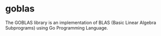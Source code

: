 goblas
======

The GOBLAS library is an implementation of BLAS (Basic Linear Algebra Subprograms) using Go Programming Language.

